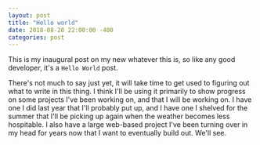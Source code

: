 ```yaml
---
layout: post
title: "Hello world"
date: 2018-08-28 22:00:00 -400
categories: post
---
```

This is my inaugural post on my new whatever this is, so like any good developer, it's a `Hello World` post.

There's not much to say just yet, it will take time to get used to figuring out what to write in this thing. I think I'll be using it primarily to show progress on some projects I've been working on, and that I will be working on. I have one I did last year that I'll probably put up, and I have one I shelved for the summer that I'll be picking up again when the weather becomes less hospitable. I also have a large web-based project I've been turning over in my head for years now that I want to eventually build out. We'll see. 

